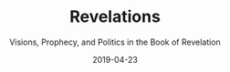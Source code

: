 ---
date: 2019-04-23
dateYear: 2019
isbn: 9781101577073
title: Revelations
subtitle: Visions, Prophecy, and Politics in the Book of Revelation
description: "A startling exploration of the history of the most controversial book of the Bible, by the bestselling author of Beyond Belief. Through the bestselling books of Elaine Pagels, thousands of readers have come to know and treasure the suppressed biblical texts known as the Gnostic Gospels. As one of the world's foremost religion scholars, she has been a pioneer in interpreting these books and illuminating their place in the early history of Christianity. Her new book, however, tackles a text that is firmly, dramatically within the New Testament canon: The Book of Revelation, the surreal apocalyptic vision of the end of the world . . . or is it? In this startling and timely book, Pagels returns The Book of Revelation to its historical origin, written as its author John of Patmos took aim at the Roman Empire after what is now known as 'the Jewish War,' in 66 CE. Militant Jews in Jerusalem, fired with religious fervor, waged an all-out war against Rome's occupation of Judea and their defeat resulted in the desecration of Jerusalem and its Great Temple. Pagels persuasively interprets Revelation as a scathing attack on the decadence of Rome. Soon after, however, a new sect known as 'Christians' seized on John's text as a weapon against heresy and infidels of all kinds-Jews, even Christians who dissented from their increasingly rigid doctrines and hierarchies. In a time when global religious violence surges, Revelations explores how often those in power throughout history have sought to force 'God's enemies' to submit or be killed. It is sure to appeal to Pagels's committed readers and bring her a whole new audience who want to understand the roots of dissent, violence, and division in the world's religions, and to appreciate the lasting appeal of this extraordinary text."
cover: cover-revelations.jpeg
coverGoogle: https://books.google.com/books/content?id=-33IVLAc6dkC&printsec=frontcover&img=1&zoom=1&edge=curl&source=gbs_api
pageCount: 256
authors: Elaine Pagels
publishers: Penguin
published: 2012-03-06
publishedYear: 2012
shelves:
- non-fiction
---